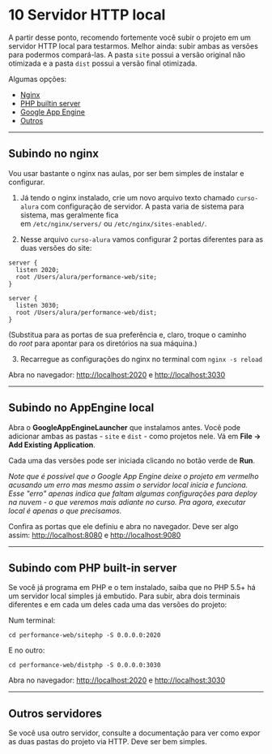 # 10 Servidor HTTP local

A partir desse ponto, recomendo fortemente você subir o projeto em um servidor HTTP local para testarmos. Melhor ainda: subir ambas as versões para podermos compará-las. A pasta `site` possui a versão original não otimizada e a pasta `dist` possui a versão final otimizada.

Algumas opções:

- [Nginx](https://cursos.alura.com.br/course/otimizacao-performance-web/task/22450#nginx)
- [PHP builtin server](https://cursos.alura.com.br/course/otimizacao-performance-web/task/22450#php)
- [Google App Engine](https://cursos.alura.com.br/course/otimizacao-performance-web/task/22450#gae)
- [Outros](https://cursos.alura.com.br/course/otimizacao-performance-web/task/22450#outros)

---

## Subindo no nginx

Vou usar bastante o nginx nas aulas, por ser bem simples de instalar e configurar.

1) Já tendo o nginx instalado, crie um novo arquivo texto chamado `curso-alura` com configuração de servidor. A pasta varia de sistema para sistema, mas geralmente fica em `/etc/nginx/servers/` ou `/etc/nginx/sites-enabled/`.

2) Nesse arquivo `curso-alura` vamos configurar 2 portas diferentes para as duas versões do site:

```
server {
  listen 2020;
  root /Users/alura/performance-web/site;
}

server {
  listen 3030;
  root /Users/alura/performance-web/dist;
}
```

(Substitua para as portas de sua preferência e, claro, troque o caminho do *root* para apontar para os diretórios na sua máquina.)

3) Recarregue as configurações do nginx no terminal com `nginx -s reload`

Abra no navegador: [http://localhost:2020](http://localhost:2020/) e [http://localhost:3030](http://localhost:3030/)

---

## Subindo no AppEngine local

Abra o **GoogleAppEngineLauncher** que instalamos antes. Você pode adicionar ambas as pastas - `site` e `dist` - como projetos nele. Vá em **File -> Add Existing Application**.

Cada uma das versões pode ser iniciada clicando no botão verde de **Run**.

*Note que é possível que o Google App Engine deixe o projeto em vermelho acusando um erro mas mesmo assim o servidor local inicia e funciona. Esse "erro" apenas indica que faltam algumas configurações para deploy na nuvem - o que veremos mais adiante no curso. Pra agora, executar local é apenas o que precisamos.*

Confira as portas que ele definiu e abra no navegador. Deve ser algo assim: [http://localhost:8080](http://localhost:8080/) e [http://localhost:9080](http://localhost:9080/)

---

## Subindo com PHP built-in server

Se você já programa em PHP e o tem instalado, saiba que no PHP 5.5+ há um servidor local simples já embutido. Para subir, abra dois terminais diferentes e em cada um deles cada uma das versões do projeto:

Num terminal:

```
cd performance-web/sitephp -S 0.0.0.0:2020
```

E no outro:

```
cd performance-web/distphp -S 0.0.0.0:3030
```

Abra no navegador: [http://localhost:2020](http://localhost:2020/) e [http://localhost:3030](http://localhost:3030/)

---

## Outros servidores

Se você usa outro servidor, consulte a documentação para ver como expor as duas pastas do projeto via HTTP. Deve ser bem simples.
